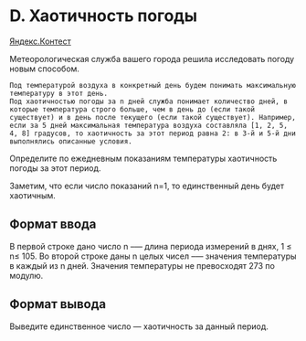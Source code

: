 # D. Хаотичность погоды

[Яндекс.Контест](https://contest.yandex.ru/contest/22449/problems/D/)

Метеорологическая служба вашего города решила исследовать погоду новым способом.

    Под температурой воздуха в конкретный день будем понимать максимальную температуру в этот день.
    Под хаотичностью погоды за n дней служба понимает количество дней, в которые температура строго больше, чем в день до (если такой существует) и в день после текущего (если такой существует). Например, если за 5 дней максимальная температура воздуха составляла [1, 2, 5, 4, 8] градусов, то хаотичность за этот период равна 2: в 3-й и 5-й дни выполнялись описанные условия.

Определите по ежедневным показаниям температуры хаотичность погоды за этот период.

Заметим, что если число показаний n=1, то единственный день будет хаотичным.

## Формат ввода

В первой строке дано число n –— длина периода измерений в днях, 1 ≤ n≤ 105. Во второй строке даны n целых чисел –— значения температуры в каждый из n дней. Значения температуры не превосходят 273 по модулю.

## Формат вывода

Выведите единственное число — хаотичность за данный период.